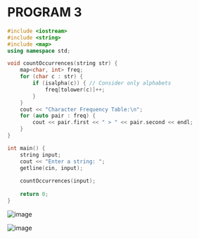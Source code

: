 # PROGRAM 3

```cpp
#include <iostream>
#include <string>
#include <map>
using namespace std;

void countOccurrences(string str) {
    map<char, int> freq;
    for (char c : str) {
        if (isalpha(c)) { // Consider only alphabets
            freq[tolower(c)]++;
        }
    }
    cout << "Character Frequency Table:\n";
    for (auto pair : freq) {
        cout << pair.first << " > " << pair.second << endl;
    }
}

int main() {
    string input;
    cout << "Enter a string: ";
    getline(cin, input);
    
    countOccurrences(input);
    
    return 0;
}
```
![image](https://github.com/user-attachments/assets/2865a499-0c6b-4818-b858-54d22440f595)

![image](https://github.com/user-attachments/assets/f4a6b533-9182-4079-8eb8-7ff32164cd61)

